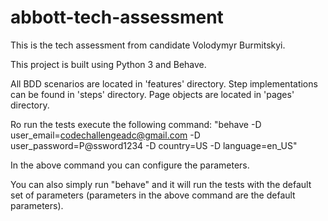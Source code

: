 # abbott-tech-assessment
This is the tech assessment from candidate Volodymyr Burmitskyi.

This project is built using Python 3 and Behave.

All BDD scenarios are located in 'features' directory. 
Step implementations can be found in 'steps' directory.
Page objects are located in 'pages' directory.

Ro run the tests execute the following command:
"behave -D user_email=codechallengeadc@gmail.com -D user_password=P@ssword1234 -D country=US -D language=en_US"

In the above command you can configure the parameters.

You can also simply run "behave" and it will run the tests with the default set of parameters (parameters in the above command are the default parameters).